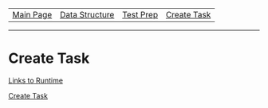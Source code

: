 <table>
    <tr>
        <td><a href="https://maboinjd.github.io/Tri-3-Erik-Peterson/">Main Page</a></td>
        <td><a href="https://maboinjd.github.io/Tri-3-Erik-Peterson/datastructure">Data Structure </a></td>
        <td><a href="https://maboinjd.github.io/Tri-3-Erik-Peterson/testprep">Test Prep </a></td>
        <td><a href="https://maboinjd.github.io/Tri-3-Erik-Peterson/createtask">Create Task</a></td>
    </tr>
</table>
<hr>

# Create Task

[Links to Runtime](https://replit.com/@MaBoinjd/csp-anthonys-harem#create_task/templates/erik_ethan.html)

[Create Task](https://replit.com/@MaBoinjd/Tri-3-Erik-RepL#repl/createtask/wordguesser.py)
